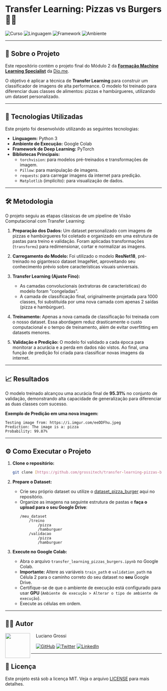 # Transfer Learning: Pizzas vs Burgers 🍕🍔

![Curso](https://img.shields.io/badge/Curso-Forma%C3%A7%C3%A3o%20Machine%20Learning%20Specialist-blue)
![Linguagem](https://img.shields.io/badge/Linguagem-Python-yellow.svg)
![Framework](https://img.shields.io/badge/Framework-PyTorch-orange.svg)
![Ambiente](https://img.shields.io/badge/Ambiente-Google%20Colab-lightgrey.svg)

---

## 📖 Sobre o Projeto

Este repositório contém o projeto final do Módulo 2 da **[Formação Machine Learning Specialist](https://www.dio.me/curso-machine-learning)** da [Dio.me](https://www.dio.me/).

O objetivo é aplicar a técnica de **Transfer Learning** para construir um classificador de imagens de alta performance. O modelo foi treinado para diferenciar duas classes de alimentos: pizzas e hambúrgueres, utilizando um dataset personalizado.

---

## 🚀 Tecnologias Utilizadas

Este projeto foi desenvolvido utilizando as seguintes tecnologias:

* **Linguagem:** Python 3
* **Ambiente de Execução:** Google Colab
* **Framework de Deep Learning:** PyTorch
* **Bibliotecas Principais:**
    * `torchvision`: para modelos pré-treinados e transformações de imagem.
    * `Pillow`: para manipulação de imagens.
    * `requests`: para carregar imagens da internet para predição.
    * `Matplotlib` (implícito): para visualização de dados.

---

## 🛠️ Metodologia

O projeto seguiu as etapas clássicas de um pipeline de Visão Computacional com Transfer Learning:

1.  **Preparação dos Dados:** Um dataset personalizado com imagens de pizzas e hambúrgueres foi coletado e organizado em uma estrutura de pastas para treino e validação. Foram aplicadas transformações (`transforms`) para redimensionar, cortar e normalizar as imagens.

2.  **Carregamento do Modelo:** Foi utilizado o modelo **ResNet18**, pré-treinado no gigantesco dataset ImageNet, aproveitando seu conhecimento prévio sobre características visuais universais.

3.  **Transfer Learning (Ajuste Fino):**
    * As camadas convolucionais (extratoras de características) do modelo foram "congeladas".
    * A camada de classificação final, originalmente projetada para 1000 classes, foi substituída por uma nova camada com apenas 2 saídas (pizza e hambúrguer).

4.  **Treinamento:** Apenas a nova camada de classificação foi treinada com o nosso dataset. Essa abordagem reduz drasticamente o custo computacional e o tempo de treinamento, além de evitar overfitting em datasets menores.

5.  **Validação e Predição:** O modelo foi validado a cada época para monitorar a acurácia e a perda em dados não vistos. Ao final, uma função de predição foi criada para classificar novas imagens da internet.

---

## 📈 Resultados

O modelo treinado alcançou uma acurácia final de **95.31%** no conjunto de validação, demonstrando alta capacidade de generalização para diferenciar as duas classes com sucesso.

**Exemplo de Predição em uma nova imagem:**

`Testing image from: https://i.imgur.com/eeDDFhu.jpeg`<BR>
`Prediction: The image is a: pizza`<BR>
`Probability: 99.87%`

---

## ⚙️ Como Executar o Projeto

1.  **Clone o repositório:**
    ```bash
    git clone [https://github.com/grossitech/transfer-learning-pizzas-burgers.git](https://github.com/grossitech/transfer-learning-pizzas-burgers.git)
    ```

2.  **Prepare o Dataset:**
    * Crie seu próprio dataset ou utilize o [dataset_pizza_burger](./dataset_pizza_burger) aqui no repositório.
    * Organize as imagens na seguinte estrutura de pastas e **faça o upload para o seu Google Drive**:
        ```
        /meu_dataset
            /treino
                /pizza
                /hamburguer
            /validacao
                /pizza
                /hamburguer
        ```

3.  **Execute no Google Colab:**
    * Abra o arquivo `transfer_learning_pizzas_burgers.ipynb` no Google Colab.
    * **Importante:** Altere as variáveis `train_path` e `validation_path` na Célula 2 para o caminho correto do seu dataset no **seu** Google Drive.
    * Certifique-se de que o ambiente de execução está configurado para usar **GPU** (`Ambiente de execução > Alterar o tipo de ambiente de execução`).
    * Execute as células em ordem.

---

## 👨‍💻 Autor

<img 
  align=left 
  margin=10 
  width=80 
  src="https://avatars.githubusercontent.com/u/188269406"
/>
<p>&nbsp&nbsp&nbsp&nbspLuciano Grossi<br/><br/>
    &nbsp&nbsp&nbsp
    <a href="https://github.com/grossitech"><img src="https://img.shields.io/badge/GitHub-181717?style=for-the-badge&logo=github&logoColor=white" alt="GitHub"></a>
    <a href="https://twitter.com/lucianogrossi"><img src="https://img.shields.io/badge/Twitter-1DA1F2?style=for-the-badge&logo=twitter&logoColor=white" alt="Twitter"></a>
    <a href="https://www.linkedin.com/in/lucianogrossi"><img src="https://img.shields.io/badge/LinkedIn-0077B5?style=for-the-badge&logo=linkedin&logoColor=white" alt="LinkedIn"></a>
</p>

---

## 📜 Licença

Este projeto está sob a licença MIT. Veja o arquivo [LICENSE](LICENSE) para mais detalhes.